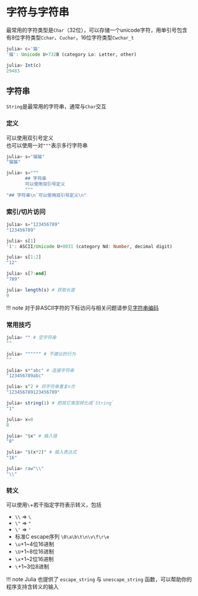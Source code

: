 # 字符与字符串
最常用的字符类型是`Char`（32位），可以存储一个unicode字符，用单引号包含\
有8位字符类型`Cchar`、`Cuchar`，16位字符类型`Cwchar_t`
```jl
julia> c='猫'
'猫': Unicode U+732B (category Lo: Letter, other)

julia> Int(c)
29483
```

## 字符串
`String`是最常用的字符串，通常与`Char`交互

### 定义
可以使用双引号定义\
也可以使用一对`"""`表示多行字符串
```jl
julia> s="猫猫"
"猫猫"

julia> s="""
       ## 字符串
       可以使用双引号定义
       """
"## 字符串\n`可以使用双引号定义\n"
```

### 索引/切片访问
```jl
julia> s="123456789"
"123456789"

julia> s[1]
'1': ASCII/Unicode U+0031 (category Nd: Number, decimal digit)

julia> s[1:2]
"12"

julia> s[7:end]
"789"

julia> length(s) # 获取长度
9
```

!!! note
	对于非ASCII字符的下标访问与相关问题请参见[字符串编码](../advanced/string_code.md)

### 常用技巧
```jl
julia> "" # 空字符串
""

julia> """""" # 不建议的行为
""

julia> s*"abc" # 连接字符串
"123456789abc"

julia> s^2 # 将字符串重复n次
"123456789123456789"

julia> string(1) # 把其它类型转化成`String`
"1"

julia> x=8
8

julia> "$x" # 插入值
"8"

julia> "$(x*2)" # 插入表达式
"16"

julia> raw"\\"
"\\"
```

### 转义
可以使用`\`+若干指定字符表示转义，包括
* `\\` => `\`
* `\"` => `"`
* `\'` => `'`
* 标准C escape序列 `\0\a\b\t\n\v\f\r\e`
* `\u`+1~4位16进制
* `\U`+1~8位16进制
* `\x`+1~2位16进制
* `\`+1~3位8进制

!!! note
	Julia 也提供了 `escape_string` 与 `unescape_string` 函数，可以帮助你的程序支持含转义的输入
